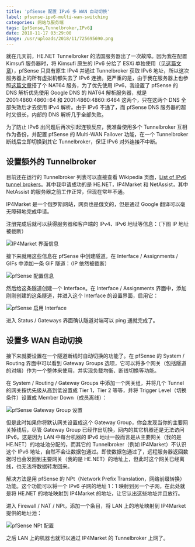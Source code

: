 ```yaml
---
title: 'pfSense 配置 IPv6 多 WAN 自动切换'
label: pfsense-ipv6-multi-wan-switching
categories: 网站与服务端
tags: [pfSense,Tunnelbroker,IPv6]
date: 2018-11-17 03:29:00
image: /usr/uploads/2018/11/725695690.png
---
```

就在几天前，HE.NET Tunnelbroker 的法国服务器出了一次故障。因为我在配置 Kimsufi 服务器时，将 Kimsufi 原生的 IPv6 分给了 ESXi 单独使用（见[这篇文章][1]），pfSense 只具有原生 IPv4 并通过 Tunnelbroker 获取 IPv6 地址，所以这次服务器上的所有虚拟机都失去了 IPv6 连接。更严重的是，由于我在服务器上也参照[这篇文章][2]搭了个 NAT64 服务，为了优先使用 IPv6，我设置了 pfSense 的 DNS 解析优先使用 Google DNS 的 NAT64 解析服务器，就是 2001:4860:4860::64 和 2001:4860:4860::6464 这两个，只在这两个 DNS 全部失效后才去使用 IPv4 解析。由于 IPv6 不通了，而 pfSense DNS 服务器的超时又很长，内部的 DNS 解析几乎全部失败。

为了防止 IPv6 出问题后再次引起连锁反应，我准备使用多个 Tunnelbroker 互相作为备份，并配置 pfSense 的 Multi-WAN Failover 功能，在一个 Tunnelbroker 断线后立即切换到其它 Tunnelbroker，保证 IPv6 对外连接不中断。

设置额外的 Tunnelbroker
----------------------

目前还在运行的 Tunnelbroker 列表可以直接查看 Wikipedia 页面，[List of IPv6 tunnel brokers][3]。其中我申请成功的是 HE.NET，IP4Market 和 NetAssist，其中 NetAssist 的服务器之前工作正常，但现在常年不通。

IP4Market 是一个俄罗斯网站，网页也是俄文的，但是通过 Google 翻译可以毫无障碍地完成申请。

注册完成后就可以获得服务器和客户端的 IPv4、IPv6 地址等信息：（下图 IP 地址被截断）

![IP4Market 界面信息][4]

接下来就用这些信息在 pfSense 中创建隧道。在 Interface / Assignments / GIFs 中添加一条 GIF 隧道：（IP 依然被截断）

![pfSense 配置信息][5]

然后给这条隧道创建一个 Interface。在 Interface / Assignments 界面中，添加刚刚创建的这条隧道，并进入这个 Interface 的设置界面，启用它：

![pfSense 启用 Interface][6]

进入 Status / Gateways 界面确认隧道对端可以 ping 通就完成了。

设置多 WAN 自动切换
-----------------

接下来就要设置在一个隧道断线时自动切换的功能了。在 pfSense 的 System / Routing 界面中可以看到 Gateway Groups 选项，它可以将多个网关（包括隧道的对端）作为一个整体来使用，并实现负载均衡、断线切换等功能。

在 System / Routing / Gateway Groups 中添加一个网关组，并将几个 Tunnel 的网关按优先级从高到低设置成 Tier 1，Tier 2 等等，并将 Trigger Level（切换条件）设置成 Member Down（成员离线）：

![pfSense Gateway Group 设置][7]

但是此时如果你将默认网关设置成这个 Gateway Group，你会发现当你的主要网关掉线后，尽管 Gateway Group 已经作出切换，网内的其它机器还是无法访问 IPv6。这是因为 LAN 中每台机器的 IPv6 地址一般而言是从主要网关（我的是 HE.NET）的地址池分配的，而其它的 Tunnelbroker（例如 IP4Market）不认识这个 IPv6 地址，自然不会让数据包通过。即使数据包通过了，远程服务器返回数据时也会发回到主要网关（我的是 HE.NET）的地址上，但此时这个网关已经离线，也无法将数据转发回来。

解决方法是用 pfSense 的 NPt（Network Prefix Translation，网络前缀转换）功能。这个功能可以将一个 IPv6 子网的地址 1：1 映射到另一个子网，在此处就是将 HE.NET 的地址映射到 IP4Market 的地址，让它认出这些地址并且放行。

进入 Firewall / NAT / NPt，添加一个条目，将 LAN 上的地址映射到 IP4Market 提供的地址池：

![pfSense NPt 配置][8]

之后 LAN 上的机器也就可以通过 IP4Market 的 Tunnelbroker 上网了。

  [1]: /article/modify-website/kimsufi-dedi-esxi-software-router.lantian
  [2]: /article/modify-computer/nat64-server-build.lantian
  [3]: https://en.wikipedia.org/wiki/List_of_IPv6_tunnel_brokers
  [4]: /usr/uploads/2018/11/725695690.png
  [5]: /usr/uploads/2018/11/2702646429.png
  [6]: /usr/uploads/2018/11/2363686930.png
  [7]: /usr/uploads/2018/11/4028108843.png
  [8]: /usr/uploads/2018/11/2438253327.png
